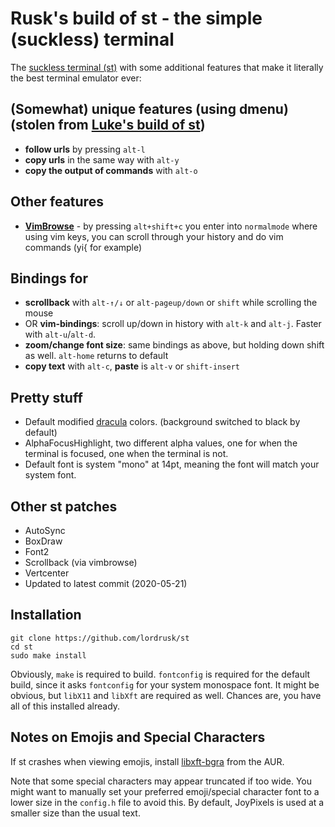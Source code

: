 # Rusk's build of st - the simple (suckless) terminal

The [suckless terminal (st)](https://st.suckless.org/) with some additional features that make it literally the best terminal emulator ever:

## (Somewhat) unique features (using dmenu) (stolen from [Luke's build of st](https://www.github.com/lukesmithxyz/st))

+ **follow urls** by pressing `alt-l`
+ **copy urls** in the same way with `alt-y`
+ **copy the output of commands** with `alt-o`

## Other features

+ [**VimBrowse**](http://st.suckless.org/patches/vim_browse/) - by pressing `alt+shift+c` you enter into `normalmode` where using vim keys, you can scroll through your history and do vim commands (yi{ for example)

## Bindings for

+ **scrollback** with `alt-↑/↓` or `alt-pageup/down` or `shift` while scrolling the mouse
+ OR **vim-bindings**: scroll up/down in history with `alt-k` and `alt-j`. Faster with `alt-u`/`alt-d`.
+ **zoom/change font size**: same bindings as above, but holding down shift as well. `alt-home` returns to default
+ **copy text** with `alt-c`, **paste** is `alt-v` or `shift-insert`

## Pretty stuff

+ Default modified [dracula](https://dracula) colors. (background switched to black by default)
+ AlphaFocusHighlight, two different alpha values, one for when the terminal is focused, one when the terminal is not.
+ Default font is system "mono" at 14pt, meaning the font will match your system font.

## Other st patches

+ AutoSync
+ BoxDraw
+ Font2
+ Scrollback (via vimbrowse)
+ Vertcenter
+ Updated to latest commit (2020-05-21)

## Installation

```
git clone https://github.com/lordrusk/st
cd st
sudo make install
```

Obviously, `make` is required to build. `fontconfig` is required for the default build, since it asks `fontconfig` for your system monospace font.  It might be obvious, but `libX11` and `libXft` are required as well. Chances are, you have all of this installed already.

## Notes on Emojis and Special Characters

If st crashes when viewing emojis, install [libxft-bgra](https://aur.archlinux.org/packages/libxft-bgra/) from the AUR.

Note that some special characters may appear truncated if too wide. You might want to manually set your preferred emoji/special character font to a lower size in the `config.h` file to avoid this. By default, JoyPixels is used at a smaller size than the usual text.
